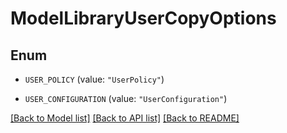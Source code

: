 # ModelLibraryUserCopyOptions

## Enum


* `USER_POLICY` (value: `"UserPolicy"`)

* `USER_CONFIGURATION` (value: `"UserConfiguration"`)


[[Back to Model list]](../README.md#documentation-for-models) [[Back to API list]](../README.md#documentation-for-api-endpoints) [[Back to README]](../README.md)


